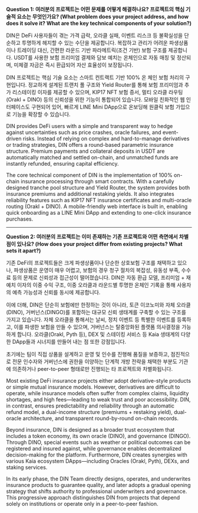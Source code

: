 **Question 1: 여러분의 프로젝트는 어떤 문제를 어떻게 해결하나요? 프로젝트의 핵심 기술적 요소는 무엇인가요? (What problem does your project address, and how does it solve it? What are the key technical components of your solution?)**

DIN은 DeFi 사용자들이 겪는 가격 급락, 오라클 실패, 이벤트 리스크 등 불확실성을 단순하고 투명하게 헤지할 수 있는 수단을 제공합니다. 복잡하고 관리가 어려운 파생상품이나 트레이딩 대신, 간편한 라운드 기반 파라메트릭(조건 기반) 보험 구조를 제공합니다. USDT를 사용한 보험 프리미엄 결제와 담보 예치는 온체인으로 자동 매칭 및 정산되며, 미체결 자금은 즉시 환급되어 자산 효율성이 보장됩니다.

DIN 프로젝트는 핵심 기술 요소는 스마트 컨트랙트 기반 100% 온 체인 보험 처리의 구현입니다. 정교하게 설계된 트랜치 풀 구조와 Yield Router를 통해 보험 프리미엄과 추가 리스테이킹 이자를 제공할 수 있으며, KIP17 NFT 보험 증서, 멀티 오라클 라우팅(Orakl + DINO) 등의 신뢰성을 위한 기능이 통합되어 있습니다. 모바일 친화적인 웹 인터페이스도 구현되어 있어, 빠르게 LINE Mini DApp으로 온보딩해 원클릭 보험 가입으로 기능을 확장할 수 있습니다.


DIN provides DeFi users with a simple and transparent way to hedge against uncertainties such as price crashes, oracle failures, and event-driven risks. Instead of relying on complex and hard-to-manage derivatives or trading strategies, DIN offers a round-based parametric insurance structure. Premium payments and collateral deposits in USDT are automatically matched and settled on-chain, and unmatched funds are instantly refunded, ensuring capital efficiency.

The core technical component of DIN is the implementation of 100% on-chain insurance processing through smart contracts. With a carefully designed tranche pool structure and Yield Router, the system provides both insurance premiums and additional restaking yields. It also integrates reliability features such as KIP17 NFT insurance certificates and multi-oracle routing (Orakl + DINO). A mobile-friendly web interface is built in, enabling quick onboarding as a LINE Mini DApp and extending to one-click insurance purchases.


---

**Question 2: 여러분의 프로젝트는 이미 존재하는 기존 프로젝트와 어떤 측면에서 차별점이 있나요? (How does your project differ from existing projects? What sets it apart?)**

기존 DeFi의 프로젝트들은 크게 파생상품이나 단순한 상호보험 구조를 채택하고 있으나, 파생상품은 운영이 매우 어렵고, 보험의 경우 청구 절차의 복잡성, 유동성 부족, 수수료 등의 문제로 신뢰성과 접근성이 떨어졌습니다. DIN은 자동 환급 모델, 프리미엄 + 재예치 이자의 이중 수익 구조, 이중 오라클과 라운드별 투명한 온체인 기록을 통해 사용자의 예측 가능성과 신뢰를 동시에 제공합니다.

이에 더해, DIN은 단순히 보험에만 한정하는 것이 아니라, 토큰 이코노미와 자체 오라클(DINO), 거버넌스(DINGO)를 포함하는 대규모 신뢰 생태계를 구축할 수 있는 구조를 가지고 있습니다. 자체 오라클을 통해서는 날씨, 정치 이벤트 등 특별한 이벤트를 등록하고, 이를 파생한 보험을 만들 수 있으며, 거버넌스는 탈중앙화된 플랫폼 의사결정을 가능하게 합니다. 오라클(Orakl, Pyth 등), DEX 및 스테이킹 서비스 등 Kaia 생태계의 다양한 DApp들과 시너지를 만들어 내는 점 또한 강점입니다.

초기에는 팀이 직접 상품을 설계하고 운영 및 인수를 진행해 품질을 보증하고, 점진적으로 전문 인수자와 거버넌스에 권한을 이양하는 단계적 개방 전략을 채택한 부분도 기관에 의존하거나 peer-to-peer 형태로만 진행되는 타 프로젝트와 차별화됩니다.


Most existing DeFi insurance projects either adopt derivative-style products or simple mutual insurance models. However, derivatives are difficult to operate, while insurance models often suffer from complex claims, liquidity shortages, and high fees—leading to weak trust and poor accessibility. DIN, in contrast, ensures predictability and reliability through an automatic refund model, a dual-income structure (premiums + restaking yield), dual-oracle architecture, and transparent round-by-round on-chain records.

Beyond insurance, DIN is designed as a broader trust ecosystem that includes a token economy, its own oracle (DINO), and governance (DINGO). Through DINO, special events such as weather or political outcomes can be registered and insured against, while governance enables decentralized decision-making for the platform. Furthermore, DIN creates synergies with various Kaia ecosystem DApps—including Oracles (Orakl, Pyth), DEXs, and staking services.

In its early phase, the DIN Team directly designs, operates, and underwrites insurance products to guarantee quality, and later adopts a gradual opening strategy that shifts authority to professional underwriters and governance. This progressive approach distinguishes DIN from projects that depend solely on institutions or operate only in a peer-to-peer fashion.
